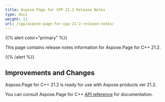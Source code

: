 ```yaml
---
title: Aspose.Page for CPP 21.2 Release Notes
type: docs
weight: 11
url: /cpp/aspose-page-for-cpp-21-2-release-notes/
---
```


{{% alert color="primary" %}}

This page contains release notes information for Aspose.Page for C++ 21.2.

{{% /alert %}}
## **Improvements and Changes**
Aspose.Page for C++ 21.2 is ready for use with Aspose products ver 21.2.


You can consult Aspose.Page for C++ [API reference](https://reference.aspose.com/page/cpp/) for documentation.

